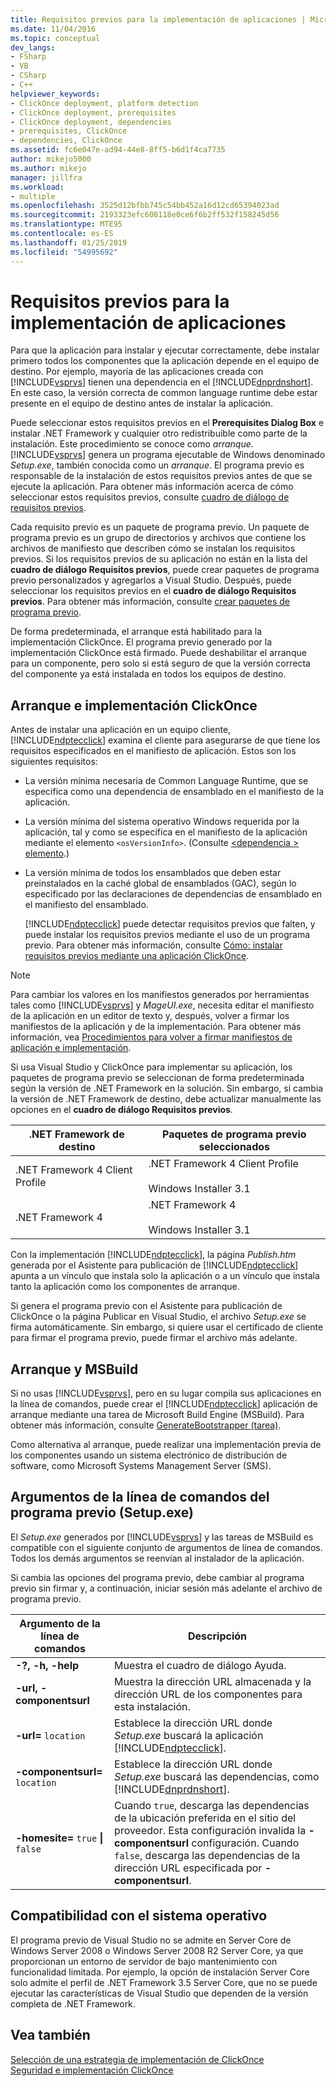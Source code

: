 ```yaml
---
title: Requisitos previos para la implementación de aplicaciones | Microsoft Docs
ms.date: 11/04/2016
ms.topic: conceptual
dev_langs:
- FSharp
- VB
- CSharp
- C++
helpviewer_keywords:
- ClickOnce deployment, platform detection
- ClickOnce deployment, prerequisites
- ClickOnce deployment, dependencies
- prerequisites, ClickOnce
- dependencies, ClickOnce
ms.assetid: fc6e047e-ad94-44e8-8ff5-b6d1f4ca7735
author: mikejo5000
ms.author: mikejo
manager: jillfra
ms.workload:
- multiple
ms.openlocfilehash: 3525d12bfbb745c54bb452a16d12cd65394023ad
ms.sourcegitcommit: 2193323efc608118e0ce6f6b2ff532f158245d56
ms.translationtype: MTE95
ms.contentlocale: es-ES
ms.lasthandoff: 01/25/2019
ms.locfileid: "54995692"
---
```

# <a name="application-deployment-prerequisites"></a>Requisitos previos para la implementación de aplicaciones

Para que la aplicación para instalar y ejecutar correctamente, debe instalar primero todos los componentes que la aplicación depende en el equipo de destino. Por ejemplo, mayoría de las aplicaciones creada con [!INCLUDE[vsprvs](../code-quality/includes/vsprvs_md.md)] tienen una dependencia en el [!INCLUDE[dnprdnshort](../code-quality/includes/dnprdnshort_md.md)]. En este caso, la versión correcta de common language runtime debe estar presente en el equipo de destino antes de instalar la aplicación.  

 Puede seleccionar estos requisitos previos en el **Prerequisites Dialog Box** e instalar .NET Framework y cualquier otro redistribuible como parte de la instalación. Este procedimiento se conoce como *arranque*. [!INCLUDE[vsprvs](../code-quality/includes/vsprvs_md.md)] genera un programa ejecutable de Windows denominado *Setup.exe*, también conocida como un *arranque*. El programa previo es responsable de la instalación de estos requisitos previos antes de que se ejecute la aplicación. Para obtener más información acerca de cómo seleccionar estos requisitos previos, consulte [cuadro de diálogo de requisitos previos](../ide/reference/prerequisites-dialog-box.md).  

 Cada requisito previo es un paquete de programa previo. Un paquete de programa previo es un grupo de directorios y archivos que contiene los archivos de manifiesto que describen cómo se instalan los requisitos previos. Si los requisitos previos de su aplicación no están en la lista del **cuadro de diálogo Requisitos previos**, puede crear paquetes de programa previo personalizados y agregarlos a Visual Studio. Después, puede seleccionar los requisitos previos en el **cuadro de diálogo Requisitos previos**. Para obtener más información, consulte [crear paquetes de programa previo](../deployment/creating-bootstrapper-packages.md).  

 De forma predeterminada, el arranque está habilitado para la implementación ClickOnce. El programa previo generado por la implementación ClickOnce está firmado. Puede deshabilitar el arranque para un componente, pero solo si está seguro de que la versión correcta del componente ya está instalada en todos los equipos de destino.  

## <a name="bootstrapping-and-clickonce-deployment"></a>Arranque e implementación ClickOnce  
 Antes de instalar una aplicación en un equipo cliente, [!INCLUDE[ndptecclick](../deployment/includes/ndptecclick_md.md)] examina el cliente para asegurarse de que tiene los requisitos especificados en el manifiesto de aplicación. Estos son los siguientes requisitos:  

- La versión mínima necesaria de Common Language Runtime, que se especifica como una dependencia de ensamblado en el manifiesto de la aplicación.  

- La versión mínima del sistema operativo Windows requerida por la aplicación, tal y como se especifica en el manifiesto de la aplicación mediante el elemento `<osVersionInfo>`. (Consulte [ \<dependencia > elemento](../deployment/dependency-element-clickonce-application.md).)  

- La versión mínima de todos los ensamblados que deben estar preinstalados en la caché global de ensamblados (GAC), según lo especificado por las declaraciones de dependencias de ensamblado en el manifiesto del ensamblado.  

  [!INCLUDE[ndptecclick](../deployment/includes/ndptecclick_md.md)] puede detectar requisitos previos que falten, y puede instalar los requisitos previos mediante el uso de un programa previo. Para obtener más información, consulte [Cómo: instalar requisitos previos mediante una aplicación ClickOnce](../deployment/how-to-install-prerequisites-with-a-clickonce-application.md).  

> [!NOTE]
>  Para cambiar los valores en los manifiestos generados por herramientas tales como [!INCLUDE[vsprvs](../code-quality/includes/vsprvs_md.md)] y *MageUI.exe*, necesita editar el manifiesto de la aplicación en un editor de texto y, después, volver a firmar los manifiestos de la aplicación y de la implementación. Para obtener más información, vea [Procedimientos para volver a firmar manifiestos de aplicación e implementación](../deployment/how-to-re-sign-application-and-deployment-manifests.md).  

 Si usa Visual Studio y ClickOnce para implementar su aplicación, los paquetes de programa previo se seleccionan de forma predeterminada según la versión de .NET Framework en la solución. Sin embargo, si cambia la versión de .NET Framework de destino, debe actualizar manualmente las opciones en el **cuadro de diálogo Requisitos previos**.  

|.NET Framework de destino|Paquetes de programa previo seleccionados|  
|---------------------------|------------------------------------|  
|.NET Framework 4 Client Profile|.NET Framework 4 Client Profile<br /><br /> Windows Installer 3.1|  
|.NET Framework 4|.NET Framework 4<br /><br /> Windows Installer 3.1|  

 Con la implementación [!INCLUDE[ndptecclick](../deployment/includes/ndptecclick_md.md)], la página *Publish.htm* generada por el Asistente para publicación de [!INCLUDE[ndptecclick](../deployment/includes/ndptecclick_md.md)] apunta a un vínculo que instala solo la aplicación o a un vínculo que instala tanto la aplicación como los componentes de arranque.  

 Si genera el programa previo con el Asistente para publicación de ClickOnce o la página Publicar en Visual Studio, el archivo *Setup.exe* se firma automáticamente. Sin embargo, si quiere usar el certificado de cliente para firmar el programa previo, puede firmar el archivo más adelante.  

## <a name="bootstrapping-and-msbuild"></a>Arranque y MSBuild  
 Si no usas [!INCLUDE[vsprvs](../code-quality/includes/vsprvs_md.md)], pero en su lugar compila sus aplicaciones en la línea de comandos, puede crear el [!INCLUDE[ndptecclick](../deployment/includes/ndptecclick_md.md)] aplicación de arranque mediante una tarea de Microsoft Build Engine (MSBuild). Para obtener más información, consulte [GenerateBootstrapper (tarea)](../msbuild/generatebootstrapper-task.md).  

 Como alternativa al arranque, puede realizar una implementación previa de los componentes usando un sistema electrónico de distribución de software, como Microsoft Systems Management Server (SMS).  

## <a name="bootstrapper-setupexe-command-line-arguments"></a>Argumentos de la línea de comandos del programa previo (Setup.exe)  
 El *Setup.exe* generados por [!INCLUDE[vsprvs](../code-quality/includes/vsprvs_md.md)] y las tareas de MSBuild es compatible con el siguiente conjunto de argumentos de línea de comandos. Todos los demás argumentos se reenvían al instalador de la aplicación.  

 Si cambia las opciones del programa previo, debe cambiar al programa previo sin firmar y, a continuación, iniciar sesión más adelante el archivo de programa previo.  


| Argumento de la línea de comandos | Descripción |
| - | - |
| **-?, -h, -help** | Muestra el cuadro de diálogo Ayuda. |
| **-url, -componentsurl** | Muestra la dirección URL almacenada y la dirección URL de los componentes para esta instalación. |
| **-url=** `location` | Establece la dirección URL donde *Setup.exe* buscará la aplicación [!INCLUDE[ndptecclick](../deployment/includes/ndptecclick_md.md)]. |
| **-componentsurl=** `location` | Establece la dirección URL donde *Setup.exe* buscará las dependencias, como [!INCLUDE[dnprdnshort](../code-quality/includes/dnprdnshort_md.md)]. |
| **-homesite=** `true` **&#124;** `false` | Cuando `true`, descarga las dependencias de la ubicación preferida en el sitio del proveedor. Esta configuración invalida la **- componentsurl** configuración. Cuando `false`, descarga las dependencias de la dirección URL especificada por **- componentsurl**. |

## <a name="operating-system-support"></a>Compatibilidad con el sistema operativo  
 El programa previo de Visual Studio no se admite en Server Core de Windows Server 2008 o Windows Server 2008 R2 Server Core, ya que proporcionan un entorno de servidor de bajo mantenimiento con funcionalidad limitada. Por ejemplo, la opción de instalación Server Core solo admite el perfil de .NET Framework 3.5 Server Core, que no se puede ejecutar las características de Visual Studio que dependen de la versión completa de .NET Framework.  

## <a name="see-also"></a>Vea también  
 [Selección de una estrategia de implementación de ClickOnce](../deployment/choosing-a-clickonce-deployment-strategy.md)   
 [Seguridad e implementación ClickOnce](../deployment/clickonce-security-and-deployment.md)